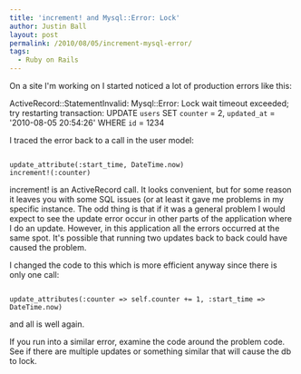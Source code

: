 ```yaml
---
title: 'increment! and Mysql::Error: Lock'
author: Justin Ball
layout: post
permalink: /2010/08/05/increment-mysql-error/
tags:
  - Ruby on Rails
---
```

On a site I'm working on I started noticed a lot of production errors like this:

ActiveRecord::StatementInvalid: Mysql::Error: Lock wait timeout exceeded; try restarting transaction: UPDATE `users` SET `counter` = 2, `updated_at` = '2010-08-05 20:54:26' WHERE `id` = 1234

I traced the error back to a call in the user model:

<pre><code class="ruby">
update_attribute(:start_time, DateTime.now)
increment!(:counter)
</pre></code>

increment! is an ActiveRecord call. It looks convenient, but for some reason it leaves you with some SQL issues (or at least it gave me problems in my specific instance. The odd thing is that if it was a general problem I would expect to see the update error occur in other parts of the application where I do an update. However, in this application all the errors occurred at the same spot. It's possible that running two updates back to back could have caused the problem.

I changed the code to this which is more efficient anyway since there is only one call:

<pre><code class="ruby">
update_attributes(:counter => self.counter += 1, :start_time => DateTime.now)
</pre></code>

and all is well again.

If you run into a similar error, examine the code around the problem code. See if there are multiple updates or something similar that will cause the db to lock.